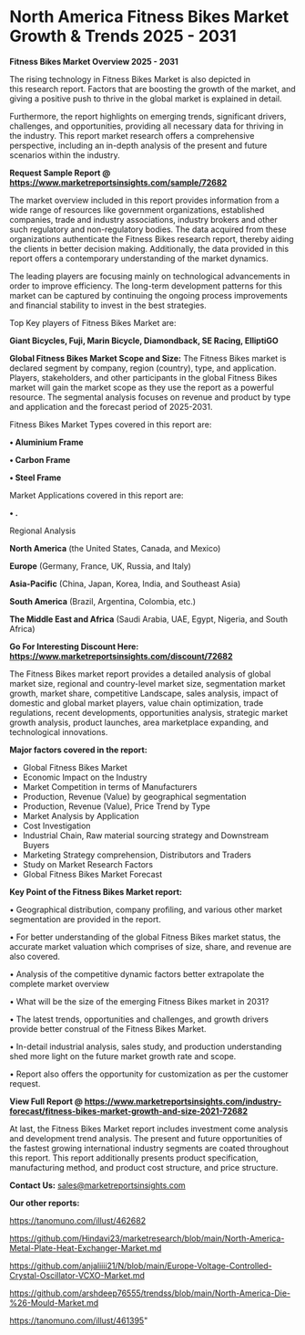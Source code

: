 # North America Fitness Bikes Market Growth & Trends 2025 - 2031

<Strong> Fitness Bikes Market Overview 2025 - 2031</strong>

The rising technology in Fitness Bikes Market is also depicted in this research report. Factors that are boosting the growth of the market, and giving a positive push to thrive in the global market is explained in detail.

Furthermore, the report highlights on emerging trends, significant drivers, challenges, and opportunities, providing all necessary data for thriving in the industry. This report market research offers a comprehensive perspective, including an in-depth analysis of the present and future scenarios within the industry.

<strong>Request Sample Report @ <a href=https://www.marketreportsinsights.com/sample/72682>https://www.marketreportsinsights.com/sample/72682</a></strong>

The market overview included in this report provides information from a wide range of resources like government organizations, established companies, trade and industry associations, industry brokers and other such regulatory and non-regulatory bodies. The data acquired from these organizations authenticate the Fitness Bikes research report, thereby aiding the clients in better decision making. Additionally, the data provided in this report offers a contemporary understanding of the market dynamics.

The leading players are focusing mainly on technological advancements in order to improve efficiency. The long-term development patterns for this market can be captured by continuing the ongoing process improvements and financial stability to invest in the best strategies.

Top Key players of Fitness Bikes Market are:

<strong>Giant Bicycles, Fuji, Marin Bicycle, Diamondback, SE Racing, ElliptiGO</strong>

<strong><b>Global Fitness Bikes Market Scope and Size:</b></strong>
The Fitness Bikes market is declared segment by company, region (country), type, and application. Players, stakeholders, and other participants in the global Fitness Bikes market will gain the market scope as they use the report as a powerful resource. The segmental analysis focuses on revenue and product by type and application and the forecast period of 2025-2031.

Fitness Bikes Market Types covered in this report are:

<strong>• Aluminium Frame

• Carbon Frame

• Steel Frame</strong>

Market Applications covered in this report are:

<strong>• .</strong> 

Regional Analysis

<strong>North America</strong> (the United States, Canada, and Mexico)

<strong>Europe</strong> (Germany, France, UK, Russia, and Italy)

<strong>Asia-Pacific</strong> (China, Japan, Korea, India, and Southeast Asia)

<strong>South America</strong> (Brazil, Argentina, Colombia, etc.)

<strong>The Middle East and Africa</strong> (Saudi Arabia, UAE, Egypt, Nigeria, and South Africa)

<strong>Go For Interesting Discount Here: <a href=https://www.marketreportsinsights.com/discount/72682>https://www.marketreportsinsights.com/discount/72682</a></strong>

The Fitness Bikes market report provides a detailed analysis of global market size, regional and country-level market size, segmentation market growth, market share, competitive Landscape, sales analysis, impact of domestic and global market players, value chain optimization, trade regulations, recent developments, opportunities analysis, strategic market growth analysis, product launches, area marketplace expanding, and technological innovations.

<strong><b>Major factors covered in the report:</b></strong>
<ul>
  <li>Global Fitness Bikes Market </li>
  <li>Economic Impact on the Industry</li>
  <li>Market Competition in terms of Manufacturers</li>
  <li>Production, Revenue (Value) by geographical segmentation</li>
  <li>Production, Revenue (Value), Price Trend by Type</li>
  <li>Market Analysis by Application</li>
  <li>Cost Investigation</li>
  <li>Industrial Chain, Raw material sourcing strategy and Downstream Buyers</li>
  <li>Marketing Strategy comprehension, Distributors and Traders</li>
  <li>Study on Market Research Factors</li>
  <li>Global Fitness Bikes Market Forecast</li>
</ul>

<strong><b>Key Point of the Fitness Bikes Market report:</b></strong>

• Geographical distribution, company profiling, and various other market segmentation are provided in the report.

• For better understanding of the global Fitness Bikes market status, the accurate market valuation which comprises of size, share, and revenue are also covered.

• Analysis of the competitive dynamic factors better extrapolate the complete market overview

• What will be the size of the emerging Fitness Bikes market in 2031?

• The latest trends, opportunities and challenges, and growth drivers provide better construal of the Fitness Bikes Market.

• In-detail industrial analysis, sales study, and production understanding shed more light on the future market growth rate and scope.

• Report also offers the opportunity for customization as per the customer request.

<strong><b>View Full Report @ <a href=https://www.marketreportsinsights.com/industry-forecast/fitness-bikes-market-growth-and-size-2021-72682>https://www.marketreportsinsights.com/industry-forecast/fitness-bikes-market-growth-and-size-2021-72682</a></b></strong>


At last, the Fitness Bikes Market report includes investment come analysis and development trend analysis. The present and future opportunities of the fastest growing international industry segments are coated throughout this report. This report additionally presents product specification, manufacturing method, and product cost structure, and price structure.

<strong>Contact Us:</strong>
sales@marketreportsinsights.com

<strong>Our other reports:</strong>

<a href=https://tanomuno.com/illust/462682>https://tanomuno.com/illust/462682</a>

<a href=https://github.com/Hindavi23/marketresearch/blob/main/North-America-Metal-Plate-Heat-Exchanger-Market.md>https://github.com/Hindavi23/marketresearch/blob/main/North-America-Metal-Plate-Heat-Exchanger-Market.md</a>

<a href=https://github.com/anjaliiii21/N/blob/main/Europe-Voltage-Controlled-Crystal-Oscillator-VCXO-Market.md>https://github.com/anjaliiii21/N/blob/main/Europe-Voltage-Controlled-Crystal-Oscillator-VCXO-Market.md</a>

<a href=https://github.com/arshdeep76555/trendss/blob/main/North-America-Die-%26-Mould-Market.md>https://github.com/arshdeep76555/trendss/blob/main/North-America-Die-%26-Mould-Market.md</a>

<a href=https://tanomuno.com/illust/461395>https://tanomuno.com/illust/461395</a>"
